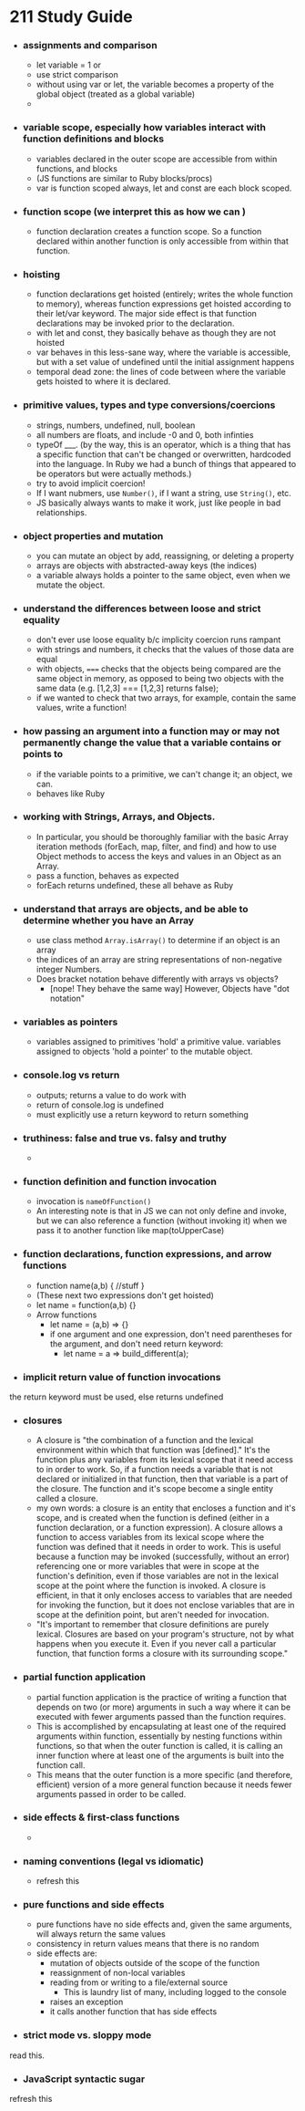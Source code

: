# 211 Study Guide
- ### assignments and comparison
  - let variable = 1 or 
  - use strict comparison
  - without using var or let, the variable becomes a property of the global object (treated as a global
  variable)
  - 
- ### variable scope, especially how variables interact with function definitions and blocks
  - variables declared in the outer scope are accessible from within functions, and blocks
  - (JS functions are similar to Ruby blocks/procs)
  - var is function scoped always, let and const are each block scoped.
- ### function scope (we interpret this as how we can )
  - function declaration creates a function scope. So a function declared within another function
  is only accessible from within that function.
- ### hoisting
  - function declarations get hoisted (entirely; writes the whole function to memory), whereas function expressions get 
  hoisted according to their let/var keyword. The major side effect is that function declarations may be invoked prior
  to the declaration.
  - with let and const, they basically behave as though they are not hoisted
  - var behaves in this less-sane way, where the variable is accessible, but with a set value of undefined until the initial
  assignment happens
  - temporal dead zone: the lines of code between where the variable gets hoisted to where it is declared.
- ### primitive values, types and type conversions/coercions
  - strings, numbers, undefined, null, boolean
  - all numbers are floats, and include -0 and 0, both infinties
  - typeOf ___. (by the way, this is an operator, which is a thing that has a specific function that can't be changed or
  overwritten, hardcoded into the language. In Ruby we had a bunch of things that appeared to be operators but were actually
  methods.)
  - try to avoid implicit coercion!
  - If I want nubmers, use `Number()`, if I want a string, use `String()`, etc.
  - JS basically always wants to make it work, just like people in bad relationships.
- ### object properties and mutation
  - you can mutate an object by add, reassigning, or deleting a property
  - arrays are objects with abstracted-away keys (the indices)
  - a variable always holds a pointer to the same object, even when we mutate the object.
- ### understand the differences between loose and strict equality
  - don't ever use loose equality b/c implicity coercion runs rampant
  - with strings and numbers, it checks that the values of those data are equal
  - with objects, `===` checks that the objects being compared are the same object in memory, as opposed to being two 
  objects with the same data (e.g. [1,2,3] === [1,2,3] returns false);
  - if we wanted to check that two arrays, for example, contain the same values, write a function!
- ### how passing an argument into a function may or may not permanently change the value that a variable contains or points to
  - if the variable points to a primitive, we can't change it; an object, we can.
  - behaves like Ruby
- ### working with Strings, Arrays, and Objects. 
  - In particular, you should be thoroughly familiar with the basic Array iteration methods
  (forEach, map, filter, and find) and how to use Object methods to access the keys and values in 
  an Object as an Array.
  - pass a function, behaves as expected
  - forEach returns undefined, these all behave as Ruby
- ### understand that arrays are objects, and be able to determine whether you have an Array
  - use class method `Array.isArray()` to determine if an object is an array 
  - the indices of an array are string representations of non-negative integer Numbers. 
  - Does bracket notation behave differently with arrays vs objects? 
    - [nope! They behave the same way] However, Objects have "dot notation"
- ### variables as pointers
  - variables assigned to primitives 'hold' a primitive value. variables assigned to objects 'hold a pointer' to the
        mutable object.
- ### console.log vs return
  - outputs; returns a value to do work with
  - return of console.log is undefined
  - must explicitly use a return keyword to return something
- ### truthiness: false and true vs. falsy and truthy
  - 
- ### function definition and function invocation
  - invocation is `nameOfFunction()`
  - An interesting note is that in JS we can not only define and invoke, but we can also reference
  a function (without invoking it) when we pass it to another function like map(toUpperCase)
- ### function declarations, function expressions, and arrow functions
  - function name(a,b) {
  //stuff
  }
  - (These next two expressions don't get hoisted)
  - let name = function(a,b) {}
  - Arrow functions
    - let name = (a,b) => {}
    - if one argument and one expression, don't need parentheses for the argument, and don't need return keyword: 
      - let name = a => build_different(a);
- ### implicit return value of function invocations
the return keyword must be used, else returns undefined

- ### closures
  - A closure is "the combination of a function and the lexical environment within which that 
  function was [defined]." It's the function plus any variables from its lexical scope that it need
  access to in order to work. So, if a function needs a variable that is not declared or initialized
  in that function, then that variable is a part of the closure. The function and it's scope become a
  single entity called a closure.
  - my own words: a closure is an entity that encloses a function and it's scope, and is created when the
  function is defined (either in a function declaration, or a function expression). A closure allows
  a function to access variables from its lexical scope where the function was defined that it needs
  in order to work. This is useful because a function may be invoked (successfully, without an error)
  referencing one or more variables that were in scope at the function's definition, even if those variables
  are not in the lexical scope at the point where the function is invoked. A closure is efficient, in
  that it only encloses access to variables that are needed for invoking the function, but it does
  not enclose variables that are in scope at the definition point, but aren't needed for invocation.
  - "It's important to remember that closure definitions are purely lexical. Closures are based on 
  your program's structure, not by what happens when you execute it. Even if you never call a 
  particular function, that function forms a closure with its surrounding scope."
- ### partial function application
  - partial function application is the practice of writing a function that depends on two (or more) arguments
  in such a way where it can be executed with fewer arguments passed than the function requires.
  - This is accomplished by encapsulating at least one of the required arguments within function, 
  essentially by nesting functions within functions, so that when the outer function is called, it
  is calling an inner function where at least one of the arguments is built into the function call.
  - This means that the outer function is a more specific (and therefore, efficient) version of a
  more general function because it needs fewer arguments passed in order to be called.
- ### side effects & first-class functions
  - 
- ### naming conventions (legal vs idiomatic)
  - refresh this
- ### pure functions and side effects
  - pure functions have no side effects and, given the same arguments, will always return the same values
  - consistency in return values means that there is no random 
  - side effects are:
    - mutation of objects outside of the scope of the function
    - reassignment of non-local variables 
    - reading from or writing to a file/external source
      - This is laundry list of many, including logged to the console 
    - raises an exception
    - it calls another function that has side effects

- ### strict mode vs. sloppy mode
read this.

- ### JavaScript syntactic sugar
refresh this



























